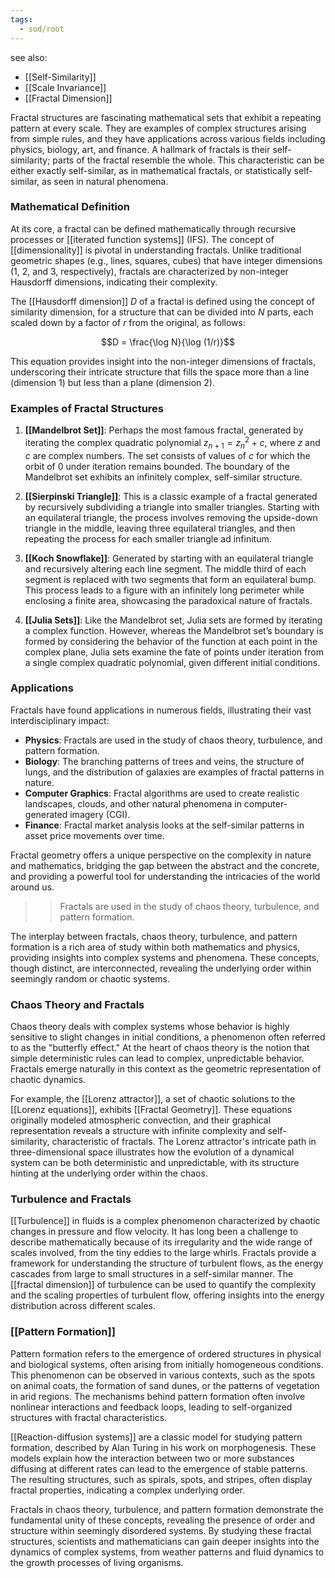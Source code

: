 ```yaml
---
tags:
  - sod/root
---
```


see also:
- [[Self-Similarity]]
- [[Scale Invariance]]
- [[Fractal Dimension]]

Fractal structures are fascinating mathematical sets that exhibit a repeating pattern at every scale. They are examples of complex structures arising from simple rules, and they have applications across various fields including physics, biology, art, and finance. A hallmark of fractals is their self-similarity; parts of the fractal resemble the whole. This characteristic can be either exactly self-similar, as in mathematical fractals, or statistically self-similar, as seen in natural phenomena.

### Mathematical Definition

At its core, a fractal can be defined mathematically through recursive processes or [[iterated function systems]] (IFS). The concept of [[dimensionality]] is pivotal in understanding fractals. Unlike traditional geometric shapes (e.g., lines, squares, cubes) that have integer dimensions (1, 2, and 3, respectively), fractals are characterized by non-integer Hausdorff dimensions, indicating their complexity.

The [[Hausdorff dimension]] $D$ of a fractal is defined using the concept of similarity dimension, for a structure that can be divided into $N$ parts, each scaled down by a factor of $r$ from the original, as follows:

$$D = \frac{\log N}{\log (1/r)}$$

This equation provides insight into the non-integer dimensions of fractals, underscoring their intricate structure that fills the space more than a line (dimension 1) but less than a plane (dimension 2).

### Examples of Fractal Structures

1. **[[Mandelbrot Set]]**: Perhaps the most famous fractal, generated by iterating the complex quadratic polynomial $z_{n+1} = z_n^2 + c$, where $z$ and $c$ are complex numbers. The set consists of values of $c$ for which the orbit of $0$ under iteration remains bounded. The boundary of the Mandelbrot set exhibits an infinitely complex, self-similar structure.

2. **[[Sierpinski Triangle]]**: This is a classic example of a fractal generated by recursively subdividing a triangle into smaller triangles. Starting with an equilateral triangle, the process involves removing the upside-down triangle in the middle, leaving three equilateral triangles, and then repeating the process for each smaller triangle ad infinitum.

3. **[[Koch Snowflake]]**: Generated by starting with an equilateral triangle and recursively altering each line segment. The middle third of each segment is replaced with two segments that form an equilateral bump. This process leads to a figure with an infinitely long perimeter while enclosing a finite area, showcasing the paradoxical nature of fractals.

4. **[[Julia Sets]]**: Like the Mandelbrot set, Julia sets are formed by iterating a complex function. However, whereas the Mandelbrot set’s boundary is formed by considering the behavior of the function at each point in the complex plane, Julia sets examine the fate of points under iteration from a single complex quadratic polynomial, given different initial conditions.

### Applications

Fractals have found applications in numerous fields, illustrating their vast interdisciplinary impact:

- **Physics**: Fractals are used in the study of chaos theory, turbulence, and pattern formation.
- **Biology**: The branching patterns of trees and veins, the structure of lungs, and the distribution of galaxies are examples of fractal patterns in nature.
- **Computer Graphics**: Fractal algorithms are used to create realistic landscapes, clouds, and other natural phenomena in computer-generated imagery (CGI).
- **Finance**: Fractal market analysis looks at the self-similar patterns in asset price movements over time.

Fractal geometry offers a unique perspective on the complexity in nature and mathematics, bridging the gap between the abstract and the concrete, and providing a powerful tool for understanding the intricacies of the world around us.

>>Fractals are used in the study of chaos theory, turbulence, and pattern formation.

The interplay between fractals, chaos theory, turbulence, and pattern formation is a rich area of study within both mathematics and physics, providing insights into complex systems and phenomena. These concepts, though distinct, are interconnected, revealing the underlying order within seemingly random or chaotic systems.

### Chaos Theory and Fractals

Chaos theory deals with complex systems whose behavior is highly sensitive to slight changes in initial conditions, a phenomenon often referred to as the "butterfly effect." At the heart of chaos theory is the notion that simple deterministic rules can lead to complex, unpredictable behavior. Fractals emerge naturally in this context as the geometric representation of chaotic dynamics. 

For example, the [[Lorenz attractor]], a set of chaotic solutions to the [[Lorenz equations]], exhibits [[Fractal Geometry]]. These equations originally modeled atmospheric convection, and their graphical representation reveals a structure with infinite complexity and self-similarity, characteristic of fractals. The Lorenz attractor's intricate path in three-dimensional space illustrates how the evolution of a dynamical system can be both deterministic and unpredictable, with its structure hinting at the underlying order within the chaos.

### Turbulence and Fractals

[[Turbulence]] in fluids is a complex phenomenon characterized by chaotic changes in pressure and flow velocity. It has long been a challenge to describe mathematically because of its irregularity and the wide range of scales involved, from the tiny eddies to the large whirls. Fractals provide a framework for understanding the structure of turbulent flows, as the energy cascades from large to small structures in a self-similar manner. The [[fractal dimension]] of turbulence can be used to quantify the complexity and the scaling properties of turbulent flow, offering insights into the energy distribution across different scales.

### [[Pattern Formation]]

Pattern formation refers to the emergence of ordered structures in physical and biological systems, often arising from initially homogeneous conditions. This phenomenon can be observed in various contexts, such as the spots on animal coats, the formation of sand dunes, or the patterns of vegetation in arid regions. The mechanisms behind pattern formation often involve nonlinear interactions and feedback loops, leading to self-organized structures with fractal characteristics.

[[Reaction-diffusion systems]] are a classic model for studying pattern formation, described by Alan Turing in his work on morphogenesis. These models explain how the interaction between two or more substances diffusing at different rates can lead to the emergence of stable patterns. The resulting structures, such as spirals, spots, and stripes, often display fractal properties, indicating a complex underlying order.

Fractals in chaos theory, turbulence, and pattern formation demonstrate the fundamental unity of these concepts, revealing the presence of order and structure within seemingly disordered systems. By studying these fractal structures, scientists and mathematicians can gain deeper insights into the dynamics of complex systems, from weather patterns and fluid dynamics to the growth processes of living organisms.